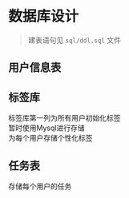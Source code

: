 # 数据库设计

> 建表语句见 `sql/ddl.sql` 文件

## 用户信息表

## 标签库
标签库第一列为所有用户初始化标签   
暂时使用Mysql进行存储  
为每个用户存储个性化标签

## 任务表
存储每个用户的任务  